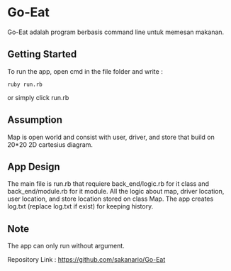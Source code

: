# Go-Eat

Go-Eat adalah program berbasis command line untuk memesan makanan.

## Getting Started

To run the app, open cmd in the file folder and write : 

```
ruby run.rb
```

or simply click run.rb

## Assumption

Map is open world and consist with user, driver, and store that build on 20*20 2D cartesius diagram.



## App Design

The main file is run.rb that requiere back_end/logic.rb for it class and back_end/module.rb for it module.
All the logic about map, driver location, user location, and store location stored on class Map. 
The app creates log.txt (replace log.txt if exist) for keeping history.

## Note 

The app can only run without argument.


Repository Link : 
https://github.com/sakanario/Go-Eat



